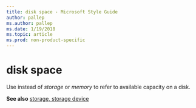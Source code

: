```yaml
---
title: disk space - Microsoft Style Guide
author: pallep
ms.author: pallep
ms.date: 1/19/2018
ms.topic: article
ms.prod: non-product-specific
---
```


# disk space

Use instead of *storage* or *memory* to refer to available capacity on a disk.

**See also** [storage, storage device](/style-guide/a-z-word-list-term-collections/s/storage-storage-device)
